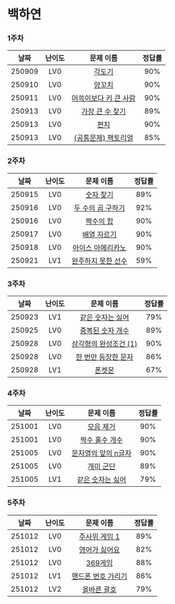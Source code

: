 # 백하연

### 1주차

| **날짜** | **난이도** |                                       **문제 이름**                                       | **정답률** |
| :------: | :--------: | :---------------------------------------------------------------------------------------: | :--------: |
|  250909  |    LV0     |        [각도기](https://school.programmers.co.kr/learn/courses/30/lessons/120829)         |    90%     |
|  250910  |    LV0     |        [양꼬치](https://school.programmers.co.kr/learn/courses/30/lessons/120830)         |    90%     |
|  250911  |    LV0     | [머쓱이보다 키 큰 사람](https://school.programmers.co.kr/learn/courses/30/lessons/120585) |    90%     |
|  250913  |    LV0     |    [가장 큰 수 찾기](https://school.programmers.co.kr/learn/courses/30/lessons/120899)    |    89%     |
|  250913  |    LV0     |         [편지](https://school.programmers.co.kr/learn/courses/30/lessons/120898)          |    90%     |
|  250913  |    LV0     |  [(공통문제) 팩토리얼](https://school.programmers.co.kr/learn/courses/30/lessons/120848)  |    85%     |

### 2주차

| **날짜** | **난이도** |                                     **문제 이름**                                     | **정답률** |
| :------: | :--------: | :-----------------------------------------------------------------------------------: | :--------: |
|  250915  |    LV0     |     [숫자 찾기](https://school.programmers.co.kr/learn/courses/30/lessons/120904)     |    89%     |
|  250916  |    LV0     | [두 수의 곱 구하기](https://school.programmers.co.kr/learn/courses/30/lessons/120804) |    92%     |
|  250916  |    LV0     |     [짝수의 합](https://school.programmers.co.kr/learn/courses/30/lessons/120831)     |    90%     |
|  250917  |    LV0     |    [배열 자르기](https://school.programmers.co.kr/learn/courses/30/lessons/120833)    |    90%     |
|  250918  |    LV0     | [아이스 아메리카노](https://school.programmers.co.kr/learn/courses/30/lessons/120819) |    90%     |
|  250921  |    LV1     | [완주하지 못한 선수](https://school.programmers.co.kr/learn/courses/30/lessons/42576) |    59%     |

### 3주차

| **날짜** | **난이도** |                                       **문제 이름**                                       | **정답률** |
| :------: | :--------: | :---------------------------------------------------------------------------------------: | :--------: |
|  250923  |    LV1     |    [같은 숫자는 싫어](https://school.programmers.co.kr/learn/courses/30/lessons/12906)    |    79%     |
|  250925  |    LV0     |   [중복된 숫자 개수](https://school.programmers.co.kr/learn/courses/30/lessons/120583)    |    89%     |
|  250928  |    LV0     | [삼각형의 완성조건 (1)](https://school.programmers.co.kr/learn/courses/30/lessons/120889) |    90%     |
|  250928  |    LV0     |  [한 번만 등장한 문자](https://school.programmers.co.kr/learn/courses/30/lessons/120896)  |    86%     |
|  250928  |    LV1     |         [폰켓몬](https://school.programmers.co.kr/learn/courses/30/lessons/1845)          |    67%     |

### 4주차

| **날짜** | **난이도** |                                      **문제 이름**                                      | **정답률** |
| :------: | :--------: | :-------------------------------------------------------------------------------------: | :--------: |
|  251001  |    LV0     |      [모음 제거](https://school.programmers.co.kr/learn/courses/30/lessons/120849)      |    90%     |
|  251001  |    LV0     |   [짝수 홀수 개수](https://school.programmers.co.kr/learn/courses/30/lessons/120824)    |    90%     |
|  251005  |    LV0     | [문자열의 앞의 n글자](https://school.programmers.co.kr/learn/courses/30/lessons/181907) |    90%     |
|  251005  |    LV0     |      [개미 군단](https://school.programmers.co.kr/learn/courses/30/lessons/120837)      |    89%     |
|  251005  |    LV1     |   [같은 숫자는 싫어](https://school.programmers.co.kr/learn/courses/30/lessons/12906)   |    79%     |

### 5주차

| **날짜** | **난이도** |                                     **문제 이름**                                     | **정답률** |
| :------: | :--------: | :-----------------------------------------------------------------------------------: | :--------: |
|  251012  |    LV0     |   [주사위 게임 1](https://school.programmers.co.kr/learn/courses/30/lessons/181839)   |    89%     |
|  251012  |    LV0     |   [영어가 싫어요](https://school.programmers.co.kr/learn/courses/30/lessons/120894)   |    82%     |
|  251012  |    LV0     |      [369게임](https://school.programmers.co.kr/learn/courses/30/lessons/120891)      |    88%     |
|  251012  |    LV1     | [핸드폰 번호 가리기](https://school.programmers.co.kr/learn/courses/30/lessons/12948) |    86%     |
|  251012  |    LV2     |    [올바른 괄호](https://school.programmers.co.kr/learn/courses/30/lessons/12909)     |    79%     |
